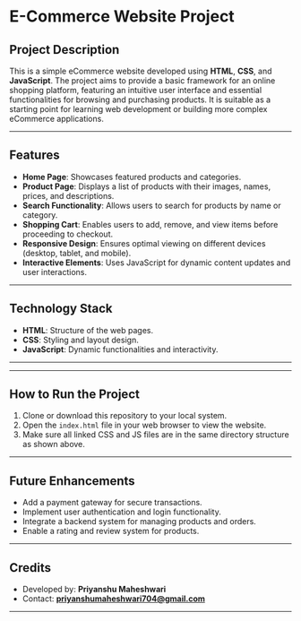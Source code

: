 # E-Commerce Website Project

## Project Description
This is a simple eCommerce website developed using **HTML**, **CSS**, and **JavaScript**. The project aims to provide a basic framework for an online shopping platform, featuring an intuitive user interface and essential functionalities for browsing and purchasing products. It is suitable as a starting point for learning web development or building more complex eCommerce applications.

---

## Features
- **Home Page**: Showcases featured products and categories.
- **Product Page**: Displays a list of products with their images, names, prices, and descriptions.
- **Search Functionality**: Allows users to search for products by name or category.
- **Shopping Cart**: Enables users to add, remove, and view items before proceeding to checkout.
- **Responsive Design**: Ensures optimal viewing on different devices (desktop, tablet, and mobile).
- **Interactive Elements**: Uses JavaScript for dynamic content updates and user interactions.

---

## Technology Stack
- **HTML**: Structure of the web pages.
- **CSS**: Styling and layout design.
- **JavaScript**: Dynamic functionalities and interactivity.

---


---

## How to Run the Project
1. Clone or download this repository to your local system.
2. Open the `index.html` file in your web browser to view the website.
3. Make sure all linked CSS and JS files are in the same directory structure as shown above.

---

## Future Enhancements
- Add a payment gateway for secure transactions.
- Implement user authentication and login functionality.
- Integrate a backend system for managing products and orders.
- Enable a rating and review system for products.

---

## Credits
- Developed by: **Priyanshu Maheshwari**
- Contact: **priyanshumaheshwari704@gmail.com**

---

